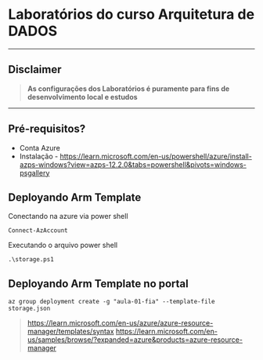 
# Laboratórios do curso Arquitetura de DADOS

---
## Disclaimer
> **As configurações dos Laboratórios é puramente para fins de desenvolvimento local e estudos**
> 

---


## Pré-requisitos?
* Conta Azure
* Instalação - https://learn.microsoft.com/en-us/powershell/azure/install-azps-windows?view=azps-12.2.0&tabs=powershell&pivots=windows-psgallery

## Deployando Arm Template 


Conectando na azure via power shell


```
Connect-AzAccount

```

Executando o arquivo power shell

```
.\storage.ps1
```

## Deployando Arm Template no portal


```
az group deployment create -g "aula-01-fia" --template-file storage.json 

```


> https://learn.microsoft.com/en-us/azure/azure-resource-manager/templates/syntax
> https://learn.microsoft.com/en-us/samples/browse/?expanded=azure&products=azure-resource-manager